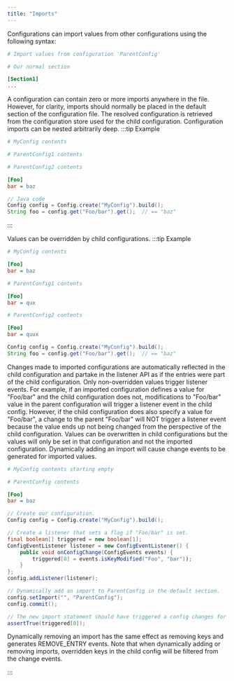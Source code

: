 ```yaml
---
title: "Imports"
---
```


Configurations can import values from other configurations using the following syntax:

```ini
# Import values from configuration 'ParentConfig'

# Our normal section

[Section1]
...
```


A configuration can contain zero or more imports anywhere in the file.
However, for clarity, imports should normally be placed in the default section of the configuration file.
The resolved configuration is retrieved from the configuration store used for the child configuration.
Configuration imports can be nested arbitrarily deep.
:::tip Example


```ini
# MyConfig contents

```
```ini
# ParentConfig1 contents

```
```ini
# ParentConfig2 contents

[Foo]
bar = baz
```


```java
// Java code
Config config = Config.create("MyConfig").build();
String foo = config.get("Foo/bar").get();  // == "baz"
```


:::

Values can be overridden by child configurations.
:::tip Example


```ini
# MyConfig contents

[Foo]
bar = baz
```


```ini
# ParentConfig1 contents

[Foo]
bar = qux
```


```ini
# ParentConfig2 contents

[Foo]
bar = quux
```


```java
Config config = Config.create("MyConfig").build();
String foo = config.get("Foo/bar").get();  // == "baz"
```


Changes made to imported configurations are automatically reflected in the child configuration and
partake in the listener API as if the entries were part of the child configuration.
Only non-overridden values trigger listener events.  For example, if an imported configuration
defines a value for "Foo/bar" and the child configuration does not, modifications to
"Foo/bar" value in the parent configuration will trigger a listener event in the child config.
However, if the child configuration does also specify a value for "Foo/bar", a change to the parent
"Foo/bar" will NOT trigger a listener event because the value ends up not being changed from
the perspective of the child configuration.
Values can be overwritten in child configurations but the values will only be set in that configuration
and not the imported configuration.
Dynamically adding an import will cause change events to be generated for imported values.

```ini
# MyConfig contents starting empty

```


```ini
# ParentConfig contents

[Foo]
bar = baz
```


```java
// Create our configuration.
Config config = Config.create("MyConfig").build();

// Create a listener that sets a flag if "Foo/bar" is set.
final boolean[] triggered = new boolean[1];
ConfigEventListener listener = new ConfigEventListener() {
    public void onConfigChange(ConfigEvents events) {
        triggered[0] = events.isKeyModified("Foo", "bar"));
    }
};
config.addListener(listener);

// Dynamically add an import to ParentConfig in the default section.
config.setImport("", "ParentConfig");
config.commit();

// The new import statement should have triggered a config changes for imported values.
assertTrue(triggered[0]);
```


Dynamically removing an import has the same effect as removing keys and generates REMOVE_ENTRY events.
Note that when dynamically adding or removing imports, overridden keys in the child config will be filtered
from the change events.

:::
